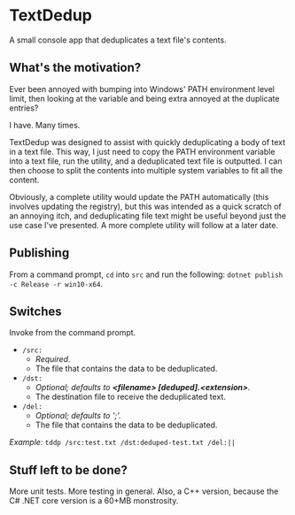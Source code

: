 # TextDedup
A small console app that deduplicates a text file's contents.

## What's the motivation?
Ever been annoyed with bumping into Windows' PATH environment level limit, then looking at the variable and being extra annoyed at the duplicate entries? 

I have. Many times. 

TextDedup was designed to assist with quickly deduplicating a body of text in a text file. This way, I just need to copy the PATH environment variable into a text file, run the utility, and a deduplicated text file is outputted. I can then choose to split the contents into multiple system variables to fit all the content.

Obviously, a complete utility would update the PATH automatically (this involves updating the registry), but this was intended as a quick scratch of an annoying itch, and deduplicating file text might be useful beyond just the use case I've presented. A more complete utility will follow at a later date.

## Publishing
From a command prompt, `cd` into `src` and run the following: `dotnet publish -c Release -r win10-x64`.

## Switches
Invoke from the command prompt.

* `/src:` 
    * _Required._ 
    * The file that contains the data to be deduplicated.
* `/dst:`
    * _Optional; defaults to_ _**\<filename\> [deduped].\<extension\>**._ 
	* The destination file to receive the deduplicated text.
* `/del:`
    * _Optional; defaults to ';'._ 
	* The file that contains the data to be deduplicated.
    

_Example:_ `tddp /src:test.txt /dst:deduped-test.txt /del:||` 

## Stuff left to be done?
More unit tests. More testing in general. Also, a C++ version, because the C# .NET core version is a 60+MB monstrosity.